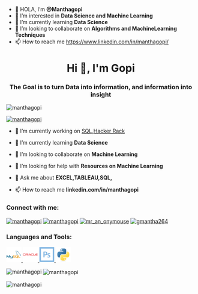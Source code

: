 - 👋 HOLA, I’m **@Manthagopi**
- 👀 I’m interested in **Data Science and Machine Learning**
- 🌱 I’m currently learning  **Data Science** 
- 💞️ I’m looking to collaborate on **Algorithms and MachineLearning Techniques**
- 📫 How to reach me https://www.linkedin.com/in/manthagopi/
<h1 align="center">Hi 👋, I'm Gopi</h1>
<h3 align="center">The Goal is to turn Data into information, and information into insight</h3>

<p align="left"> <img src="https://komarev.com/ghpvc/?username=manthagopi&label=Profile%20views&color=0e75b6&style=flat" alt="manthagopi" /> </p>

<p align="left"> <a href="https://github.com/ryo-ma/github-profile-trophy"><img src="https://github-profile-trophy.vercel.app/?username=manthagopi" alt="manthagopi" /></a> </p>

- 🔭 I’m currently working on [SQL,Hacker Rack](https://www.hackerrank.com/gmantha264)

- 🌱 I’m currently learning **Data Science**

- 👯 I’m looking to collaborate on **Machine Learning**

- 🤝 I’m looking for help with **Resources on Machine Learning**

- 💬 Ask me about **EXCEL,TABLEAU,SQL,**

- 📫 How to reach me **linkedin.com/in/manthagopi**

<h3 align="left">Connect with me:</h3>
<p align="left">
<a href="https://linkedin.com/in/manthagopi" target="blank"><img align="center" src="https://raw.githubusercontent.com/rahuldkjain/github-profile-readme-generator/master/src/images/icons/Social/linked-in-alt.svg" alt="manthagopi" height="30" width="40" /></a>
<a href="https://kaggle.com/manthagopi" target="blank"><img align="center" src="https://raw.githubusercontent.com/rahuldkjain/github-profile-readme-generator/master/src/images/icons/Social/kaggle.svg" alt="manthagopi" height="30" width="40" /></a>
<a href="https://instagram.com/mr_an_onymouse" target="blank"><img align="center" src="https://raw.githubusercontent.com/rahuldkjain/github-profile-readme-generator/master/src/images/icons/Social/instagram.svg" alt="mr_an_onymouse" height="30" width="40" /></a>
<a href="https://www.hackerrank.com/gmantha264" target="blank"><img align="center" src="https://raw.githubusercontent.com/rahuldkjain/github-profile-readme-generator/master/src/images/icons/Social/hackerrank.svg" alt="gmantha264" height="30" width="40" /></a>
</p>

<h3 align="left">Languages and Tools:</h3>
<p align="left"> <a href="https://www.mysql.com/" target="_blank"> <img src="https://raw.githubusercontent.com/devicons/devicon/master/icons/mysql/mysql-original-wordmark.svg" alt="mysql" width="40" height="40"/> </a> <a href="https://www.oracle.com/" target="_blank"> <img src="https://raw.githubusercontent.com/devicons/devicon/master/icons/oracle/oracle-original.svg" alt="oracle" width="40" height="40"/> </a> <a href="https://www.photoshop.com/en" target="_blank"> <img src="https://raw.githubusercontent.com/devicons/devicon/master/icons/photoshop/photoshop-line.svg" alt="photoshop" width="40" height="40"/> </a> <a href="https://www.python.org" target="_blank"> <img src="https://raw.githubusercontent.com/devicons/devicon/master/icons/python/python-original.svg" alt="python" width="40" height="40"/> </a> </p>

<p><img align="left" src="https://github-readme-stats.vercel.app/api/top-langs?username=manthagopi&show_icons=true&locale=en&layout=compact" alt="manthagopi" /></p>

<p>&nbsp;<img align="center" src="https://github-readme-stats.vercel.app/api?username=manthagopi&show_icons=true&locale=en" alt="manthagopi" /></p>

<p><img align="center" src="https://github-readme-streak-stats.herokuapp.com/?user=manthagopi&" alt="manthagopi" /></p>
